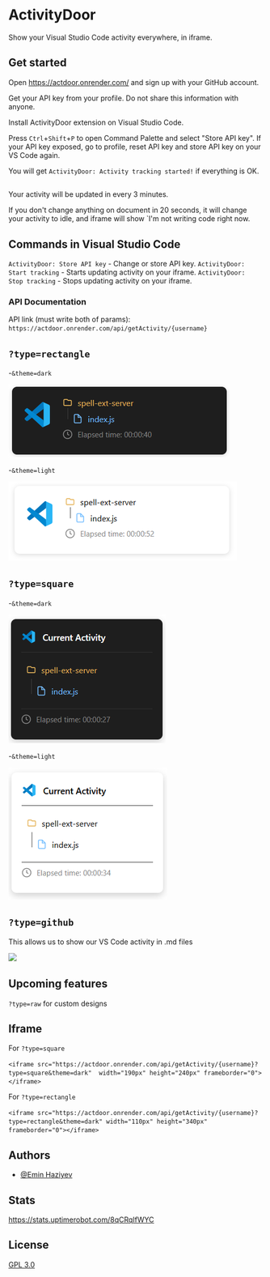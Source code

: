 # ActivityDoor

Show your Visual Studio Code activity everywhere, in iframe.


## Get started
Open https://actdoor.onrender.com/ and sign up with your GitHub account.

Get your API key from your profile. Do not share this information with anyone.

Install ActivityDoor extension on Visual Studio Code.

Press `Ctrl`+`Shift`+`P` to open Command Palette and select "Store API key". If your API key exposed, go to profile, reset API key and store API key on your VS Code again.

You will get `ActivityDoor: Activity tracking started!` if everything is OK. 


##
Your activity will be updated in every 3 minutes.

If you don't change anything on document in 20 seconds, it will change your activity to idle, and iframe will show `I'm not writing code right now.

## Commands in Visual Studio Code
`ActivityDoor: Store API key` - Change or store API key.
`ActivityDoor: Start tracking` - Starts updating activity on your iframe.
`ActivityDoor: Stop tracking` - Stops updating activity on your iframe.


### API Documentation
API link (must write both of params): `https://actdoor.onrender.com/api/getActivity/{username}`


## `?type=rectangle`
-`&theme=dark`

![](https://github.com/EminHaziyev/actdoor/blob/main/public/dark1.png?raw=true)

-`&theme=light`

![](https://github.com/EminHaziyev/actdoor/blob/main/public/light1.png?raw=true)

## `?type=square`

-`&theme=dark`

![](https://github.com/EminHaziyev/actdoor/blob/main/public/dark2.png?raw=true)

-`&theme=light`

![](https://github.com/EminHaziyev/actdoor/blob/main/public/light2.png?raw=true)

## `?type=github`

This allows us to show our VS Code activity in .md files

![](https://actdoor.onrender.com/api/getActivity/EminHaziyev?type=github&theme=dark)



## Upcoming features
`?type=raw` for custom designs

## Iframe
For `?type=square `

`<iframe src="https://actdoor.onrender.com/api/getActivity/{username}?type=square&theme=dark"  width="190px" height="240px" frameborder="0"></iframe>`

For `?type=rectangle`

`<iframe src="https://actdoor.onrender.com/api/getActivity/{username}?type=rectangle&theme=dark" width="110px" height="340px" frameborder="0"></iframe>`

## Authors

- [@Emin Haziyev](https://www.github.com/EminHaziyev)


## Stats
https://stats.uptimerobot.com/8qCRqIfWYC

## License

[GPL 3.0](https://choosealicense.com/licenses/gpl-3.0/)


